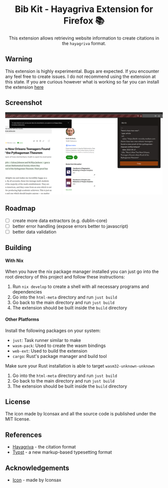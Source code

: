 <div align=center>

# Bib Kit - Hayagriva Extension for Firefox 📚

This extension allows retrieving website information to create
citations in the `hayagriva` format.

</div>

## Warning

This extension is highly experimental. Bugs are expected.
If you encounter any feel free to create issues.
I do not recommend using the extension at this state.
If you are curious however what is working so far you can install
the extension [here](https://addons.mozilla.org/en-US/firefox/addon/bib-kit/)

## Screenshot

![Screenshot Medium](screenshots/screenshot_medium.png)

## Roadmap

- [ ] create more data extractors (e.g. dublin-core)
- [ ] better error handling (expose errors better to javascript)
- [ ] better data validation

## Building

#### With Nix

When you have the nix package manager installed you can just go into the root directory of this project and follow these instructions:

1. Run `nix develop` to create a shell with all necessary programs and dependencies
2. Go into the `html-meta` directory and run `just build`
3. Go back to the main directory and run `just build`
4. The extension should be built inside the `build` directory

#### Other Platforms

Install the following packages on your system:

- `just`: Task runner similar to make
- `wasm-pack`: Used to create the wasm bindings
- `web-ext`: Used to build the extension
- `cargo`: Rust's package manager and build tool

Make sure your Rust installation is able to target `wasm32-unknown-unknown`

1. Go into the `html-meta` directory and run `just build`
2. Go back to the main directory and run `just build`
3. The extension should be built inside the `build` directory

## License

The icon made by Iconsax and all the source code is published under the MIT license.

## References

- [Hayagriva](https://github.com/typst/hayagriva) - the citation format
- [Typst](https://github.com/typst/typst) - a new markup-based typesetting format

## Acknowledgements

- [Icon](https://www.svgrepo.com/svg/495072/book-square) - made by Iconsax
